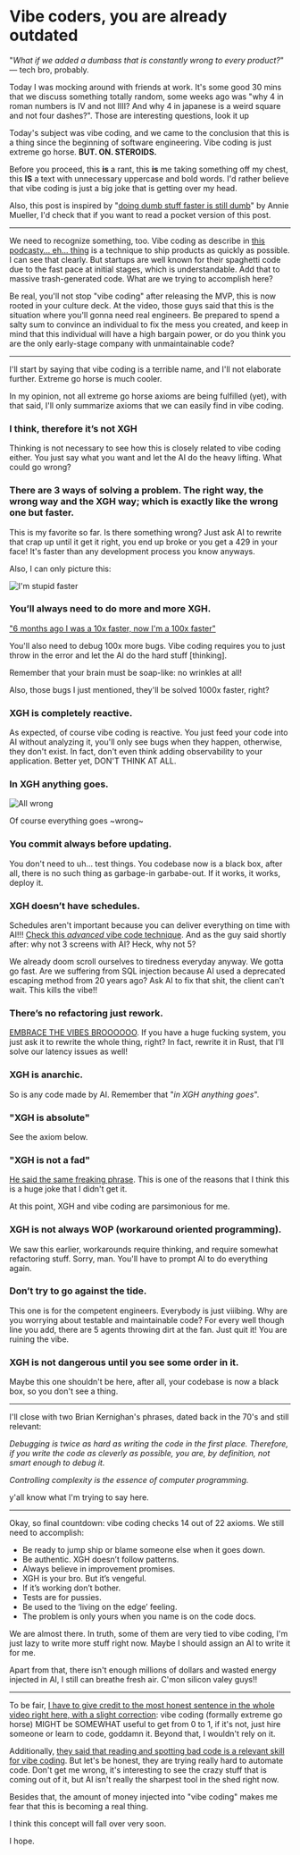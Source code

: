 # Vibe coders, you are already outdated

"_What if we added a dumbass that is constantly wrong to every product?_" — tech bro, probably.

Today I was mocking around with friends at work. It's some good 30 mins that we discuss something totally random, some weeks ago was "why 4 in roman numbers is IV and not IIII? And why 4 in japanese is a weird square and not four dashes?". Those are interesting questions, look it up

Today's subject was vibe coding, and we came to the conclusion that this is a thing since the beginning of software engineering. Vibe coding is just extreme go horse. **BUT. ON. STEROIDS.**

Before you proceed, this **is** a rant, this **is** me taking something off my chest, this **IS** a text with unnecessary uppercase and bold words. I'd rather believe that vibe coding is just a big joke that is getting over my head.

Also, this post is inspired by "[doing dumb stuff faster is still dumb](https://anniemueller.com/posts/doing-dumb-stuff-faster-is-still-dumb)" by Annie Mueller, I'd check that if you want to read a pocket version of this post.

---

We need to recognize something, too. Vibe coding as describe in [this podcasty... eh... thing](https://www.youtube.com/watch?v=IACHfKmZMr8) is a technique to ship products as quickly as possible. I can see that clearly. But startups are well known for their spaghetti code due to the fast pace at initial stages, which is understandable. Add that to massive trash-generated code. What are we trying to accomplish here?

Be real, you'll not stop "vibe coding" after releasing the MVP, this is now rooted in your culture deck. At the video, those guys said that this is the situation where you'll gonna need real engineers. Be prepared to spend a salty sum to convince an individual to fix the mess you created, and keep in mind that this individual will have a high bargain power, or do you think you are the only early-stage company with unmaintainable code?

---

I'll start by saying that vibe coding is a terrible name, and I'll not elaborate further. Extreme go horse is much cooler.

In my opinion, not all extreme go horse axioms are being fulfilled (yet), with that said, I'll only summarize axioms that we can easily find in vibe coding.

### I think, therefore it’s not XGH

Thinking is not necessary to see how this is closely related to vibe coding either. You just say what you want and let the AI do the heavy lifting. What could go wrong?

### There are 3 ways of solving a problem. The right way, the wrong way and the XGH way; which is exactly like the wrong one but faster.

This is my favorite so far. Is there something wrong? Just ask AI to rewrite that crap up until it get it right, you end up broke or you get a 429 in your face! It's faster than any development process you know anyways.

Also, I can only picture this:

![I'm stupid faster](https://storage.googleapis.com/blog-the-wall/public/stupid-faster.png)

### You’ll always need to do more and more XGH.

["6 months ago I was a 10x faster, now I'm a 100x faster"](https://youtu.be/IACHfKmZMr8?t=156)

You'll also need to debug 100x more bugs. Vibe coding requires you to just throw in the error and let the AI do the hard stuff [thinking].

Remember that your brain must be soap-like: no wrinkles at all!

Also, those bugs I just mentioned, they'll be solved 1000x faster, right?

### XGH is completely reactive.

As expected, of course vibe coding is reactive. You just feed your code into AI without analyzing it, you'll only see bugs when they happen, otherwise, they don't exist. In fact, don't even think adding observability to your application. Better yet, DON'T THINK AT ALL.

### In XGH anything goes.

![All wrong](https://storage.googleapis.com/blog-the-wall/public/all-wrong.png)

Of course everything goes ~wrong~

### You commit always before updating.

You don't need to uh... test things. You codebase now is a black box, after all, there is no such thing as garbage-in garbabe-out. If it works, it works, deploy it.

### XGH doesn’t have schedules.

Schedules aren't important because you can deliver everything on time with AI!!! [Check this _advanced_ vibe code technique](https://youtu.be/IACHfKmZMr8?t=140). And as the guy said shortly after: why not 3 screens with AI? Heck, why not 5?

We already doom scroll ourselves to tiredness everyday anyway. We gotta go fast. Are we suffering from SQL injection because AI used a deprecated escaping method from 20 years ago? Ask AI to fix that shit, the client can't wait. This kills the vibe!!

### There’s no refactoring just rework.

[EMBRACE THE VIBES BROOOOOO](https://youtu.be/IACHfKmZMr8?t=308). If you have a huge fucking system, you just ask it to rewrite the whole thing, right? In fact, rewrite it in Rust, that I'll solve our latency issues as well!

### XGH is anarchic.

So is any code made by AI. Remember that "_in XGH anything goes_".

### "XGH is absolute"

See the axiom below.

### "XGH is not a fad"

[He said the same freaking phrase](https://youtu.be/IACHfKmZMr8?t=8). This is one of the reasons that I think this is a huge joke that I didn't get it.

At this point, XGH and vibe coding are parsimonious for me.

### XGH is not always WOP (workaround oriented programming).

We saw this earlier, workarounds require thinking, and require somewhat refactoring stuff. Sorry, man. You'll have to prompt AI to do everything again.

### Don’t try to go against the tide.

This one is for the competent engineers. Everybody is just viiibing. Why are you worrying about testable and maintainable code? For every well though line you add, there are 5 agents throwing dirt at the fan. Just quit it! You are ruining the vibe.

### XGH is not dangerous until you see some order in it.

Maybe this one shouldn't be here, after all, your codebase is now a black box, so you don't see a thing.

---

I'll close with two Brian Kernighan's phrases, dated back in the 70's and still relevant:

_Debugging is twice as hard as writing the code in the first place. Therefore, if you write the code as cleverly as possible, you are, by definition, not smart enough to debug it._

_Controlling complexity is the essence of computer programming._

y'all know what I'm trying to say here.

---

Okay, so final countdown: vibe coding checks 14 out of 22 axioms. We still need to accomplish:

- Be ready to jump ship or blame someone else when it goes down.
- Be authentic. XGH doesn’t follow patterns.
- Always believe in improvement promises.
- XGH is your bro. But it’s vengeful.
- If it’s working don’t bother.
- Tests are for pussies.
- Be used to the ‘living on the edge’ feeling.
- The problem is only yours when you name is on the code docs.

We are almost there. In truth, some of them are very tied to vibe coding, I'm just lazy to write more stuff right now. Maybe I should assign an AI to write it for me.

Apart from that, there isn't enough millions of dollars and wasted energy injected in AI, I still can breathe fresh air. C'mon silicon valey guys!!

---

To be fair, [I have to give credit to the most honest sentence in the whole video right here, with a slight correction](https://youtu.be/IACHfKmZMr8?t=1025): vibe coding (formally extreme go horse) MIGHT be SOMEWHAT useful to get from 0 to 1, if it's not, just hire someone or learn to code, goddamn it. Beyond that, I wouldn't rely on it.

Additionally, [they said that reading and spotting bad code is a relevant skill for vibe coding](https://youtu.be/IACHfKmZMr8?t=1303). But let's be honest, they are trying really hard to automate code. Don't get me wrong, it's interesting to see the crazy stuff that is coming out of it, but AI isn't really the sharpest tool in the shed right now.

Besides that, the amount of money injected into "vibe coding" makes me fear that this is becoming a real thing.

I think this concept will fall over very soon.

I hope.
